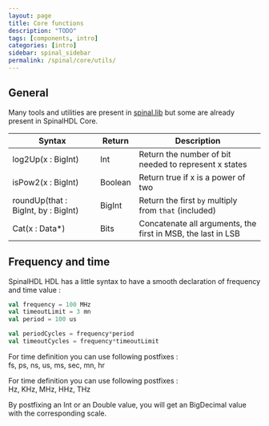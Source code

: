 ```yaml
---
layout: page
title: Core functions
description: "TODO"
tags: [components, intro]
categories: [intro]
sidebar: spinal_sidebar
permalink: /spinal/core/utils/
---
```


## General
Many tools and utilities are present in [spinal.lib](/SpinalDoc/spinal/lib/utils/) but some are already present in SpinalHDL Core.

| Syntax |  Return | Description|
| ------- | ---- | --- |
| log2Up(x : BigInt) | Int | Return the number of bit needed to represent x states |
| isPow2(x : BigInt) | Boolean | Return true if x is a power of two |
| roundUp(that : BigInt, by : BigInt) | BigInt | Return the first `by` multiply from `that` (included)  |
| Cat(x : Data*) | Bits | Concatenate all arguments, the first in MSB, the last in LSB |

## Frequency and time
SpinalHDL HDL has a little syntax to have a smooth declaration of frequency and time value :

```scala
val frequency = 100 MHz
val timeoutLimit = 3 mn
val period = 100 us

val periodCycles = frequency*period
val timeoutCycles = frequency*timeoutLimit
```

For time definition you can use following postfixes :<br>
fs, ps, ns, us, ms, sec, mn, hr

For time definition you can use following postfixes :<br>
Hz, KHz, MHz, HHz, THz

By postfixing an Int or an Double value, you will get an BigDecimal value with the corresponding scale.
